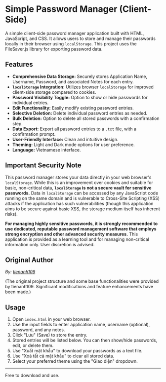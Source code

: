 # Simple Password Manager (Client-Side)

A simple client-side password manager application built with HTML, JavaScript, and CSS. It allows users to store and manage their passwords locally in their browser using `localStorage`. This project uses the FileSaver.js library for exporting password data.

## Features

*   **Comprehensive Data Storage:** Securely stores Application Name, Username, Password, and associated Notes for each entry.
*   **`localStorage` Integration:** Utilizes browser `localStorage` for improved client-side storage compared to cookies.
*   **Password Visibility Toggle:** Option to show or hide passwords for individual entries.
*   **Edit Functionality:** Easily modify existing password entries.
*   **Selective Deletion:** Delete individual password entries as needed.
*   **Bulk Deletion:** Option to delete all stored passwords with a confirmation step.
*   **Data Export:** Export all password entries to a `.txt` file, with a confirmation prompt.
*   **User-Friendly Interface:** Clean and intuitive design.
*   **Theming:** Light and Dark mode options for user preference.
*   **Language:** Vietnamese interface.

## Important Security Note

This password manager stores your data directly in your web browser's `localStorage`. While this is an improvement over cookies and suitable for basic, non-critical data, **`localStorage` is not a secure vault for sensitive passwords.** Data in `localStorage` can be accessed by any JavaScript code running on the same domain and is vulnerable to Cross-Site Scripting (XSS) attacks if the application has such vulnerabilities (though this application aims to be secure against basic XSS, the storage medium itself has inherent risks).

**For managing highly sensitive passwords, it is strongly recommended to use dedicated, reputable password management software that employs strong encryption and other advanced security measures.** This application is provided as a learning tool and for managing non-critical information only. User discretion is advised.

## Original Author

*By: [tienanh109](https://youtube.com/@tienanh_90)*

(The original project structure and some base functionalities were provided by tienanh109. Significant modifications and feature enhancements have been made.)

## Usage

1.  Open `index.html` in your web browser.
2.  Use the input fields to enter application name, username (optional), password, and any notes.
3.  Click "Lưu" (Save) to store the entry.
4.  Stored entries will be listed below. You can then show/hide passwords, edit, or delete them.
5.  Use "Xuất mật khẩu" to download your passwords as a text file.
6.  Use "Xoá tất cả mật khẩu" to clear all stored data.
7.  Select your preferred theme using the "Giao diện" dropdown.

---
Free to download and use.
